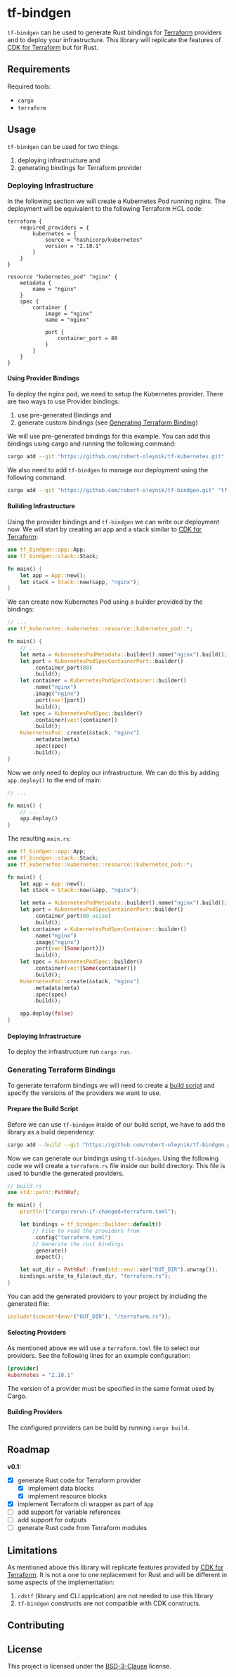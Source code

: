 # tf-bindgen

<!-- Badges? -->

`tf-bindgen` can be used to generate Rust bindings for [Terraform] providers and to deploy your infrastructure.
This library will replicate the features of [CDK for Terraform] but for Rust.

[Terraform]: https://www.terraform.io/
[CDK for Terraform]: https://developer.hashicorp.com/terraform/cdktf

## Requirements

Required tools:

-   `cargo`
-   `terraform`

## Usage

`tf-bindgen` can be used for two things:

1. deploying infrastructure and
2. generating bindings for Terraform provider

### Deploying Infrastructure

In the following section we will create a Kubernetes Pod running nginx. The deployment will be equivalent
to the following Terraform HCL code:

```hcl
terraform {
    required_providers = {
        kubernetes = {
            source = "hashicorp/kubernetes"
            version = "2.18.1"
        }
    }
}

resource "kubernetes_pod" "nginx" {
	metadata {
		name = "nginx"
	}
	spec {
		container {
			image = "nginx"
			name = "nginx"

			port {
				container_port = 80
			}
		}
	}
}
```

#### Using Provider Bindings

To deploy the nginx pod, we need to setup the Kubernetes provider. There are two ways to use Provider
bindings:

1. use pre-generated Bindings and
2. generate custom bindings (see [Generating Terraform Binding](#generating-terraform-bindings))

We will use pre-generated bindings for this example. You can add this bindings using cargo and running
the following command:

```sh
cargo add --git "https://github.com/robert-oleynik/tf-kubernetes.git"
```

We also need to add `tf-bindgen` to manage our deployment using the following command:

```sh
cargo add --git "https://github.com/robert-oleynik/tf-bindgen.git" "tf-bindgen"
```

#### Building Infrastructure

Using the provider bindings and `tf-bindgen` we can write our deployment now. We will start by creating
an app and a stack similar to [CDK for Terraform]:

```rust
use tf_bindgen::app::App;
use tf_bindgen::stack::Stack;

fn main() {
	let app = App::new();
	let stack = Stack::new(&app, "nginx");
}
```

We can create new Kubernetes Pod using a builder provided by the bindings:

```rust
// ...
use tf_kubernetes::kubernetes::resource::kubernetes_pod::*;

fn main() {
	// ...
    let meta = KubernetesPodMetadata::builder().name("nginx").build();
    let port = KubernetesPodSpecContainerPort::builder()
        .container_port(80)
        .build();
    let container = KubernetesPodSpecContainer::builder()
        .name("nginx")
        .image("nginx")
        .port(vec![port])
        .build();
    let spec = KubernetesPodSpec::builder()
        .container(vec![container])
        .build();
    KubernetesPod::create(&stack, "nginx")
        .metadata(meta)
        .spec(spec)
        .build();
}
```

Now we only need to deploy our infrastructure. We can do this by adding `app.deploy()` to the end of
main:

```rust
// ...

fn main() {
	// ...
	app.deploy()
}
```

The resulting `main.rs`:

```rust
use tf_bindgen::app::App;
use tf_bindgen::stack::Stack;
use tf_kubernetes::kubernetes::resource::kubernetes_pod::*;

fn main() {
	let app = App::new();
	let stack = Stack::new(&app, "nginx");

    let meta = KubernetesPodMetadata::builder().name("nginx").build();
    let port = KubernetesPodSpecContainerPort::builder()
        .container_port(80_usize)
        .build();
    let container = KubernetesPodSpecContainer::builder()
        .name("nginx")
        .image("nginx")
        .port(vec![Some(port)])
        .build();
    let spec = KubernetesPodSpec::builder()
        .container(vec![Some(container)])
        .build();
    KubernetesPod::create(&stack, "nginx")
        .metadata(meta)
        .spec(spec)
        .build();

	app.deploy(false)
}
```

#### Deploying Infrastructure

To deploy the infrastructure run `cargo run`.

### Generating Terraform Bindings

To generate terraform bindings we will need to create a [build script] and specify the versions of the
providers we want to use.

[build script]: https://doc.rust-lang.org/cargo/reference/build-scripts.html

#### Prepare the Build Script

Before we can use `tf-bindgen` inside of our build script, we have to add the library as a build dependency:

```sh
cargo add --build --git "https://github.com/robert-oleynik/tf-bindgen.git" "tf-bindgen"
```

Now we can generate our bindings using `tf-bindgen`. Using the following code we will create a `terraform.rs`
file inside our build directory. This file is used to bundle the generated providers.

```rust
// build.rs
use std::path::PathBuf;

fn main() {
	println!("cargo:rerun-if-changed=terraform.toml");

	let bindings = tf_bindgen::Builder::default()
		// File to read the providers from
		.config("terraform.toml")
		// Generate the rust bindings
		.generate()
		.expect();

	let out_dir = PathBuf::from(std::env::var("OUT_DIR").unwrap());
	bindings.write_to_file(out_dir, "terraform.rs");
}
```

You can add the generated providers to your project by including the generated file:

```rust
include!(concat!(env!("OUT_DIR"), "/terraform.rs"));
```

#### Selecting Providers

As mentioned above we will use a `terraform.toml` file to select our providers. See the following lines
for an example configuration:

```toml
[provider]
kubernetes = "2.18.1"
```

The version of a provider must be specified in the same format used by Cargo.

#### Building Providers

The configured providers can be build by running `cargo build`.

## Roadmap

**v0.1:**

<!-- Upcoming changes -->

-   [x] generate Rust code for Terraform provider
    -   [x] implement data blocks
    -   [x] implement resource blocks
-   [x] implement Terraform cli wrapper as part of `App`
-   [ ] add support for variable references
-   [ ] add support for outputs
-   [ ] generate Rust code from Terraform modules

## Limitations

As mentioned above this library will replicate features provided by [CDK for Terraform]. It is not a
one to one replacement for Rust and will be different in some aspects of the implementation:

1. `cdktf` (library and CLI application) are not needed to use this library
2. `tf-bindgen` constructs are not compatible with CDK constructs.

## Contributing

<!-- TODO: add placeholder text -->

## License

This project is licensed under the [BSD-3-Clause](./LICENSE) license.
